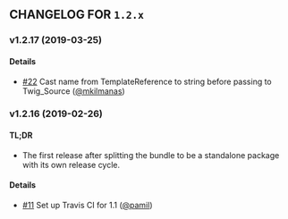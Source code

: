 ## CHANGELOG FOR `1.2.x`

### v1.2.17 (2019-03-25)

#### Details

- [#22](https://github.com/Sylius/SyliusThemeBundle/issues/22) Cast name from TemplateReference to string before passing to Twig_Source ([@mkilmanas](https://github.com/mkilmanas))

### v1.2.16 (2019-02-26)

#### TL;DR

- The first release after splitting the bundle to be a standalone package with its own release cycle.

#### Details

- [#11](https://github.com/Sylius/SyliusThemeBundle/issues/11) Set up Travis CI for 1.1 ([@pamil](https://github.com/pamil))
